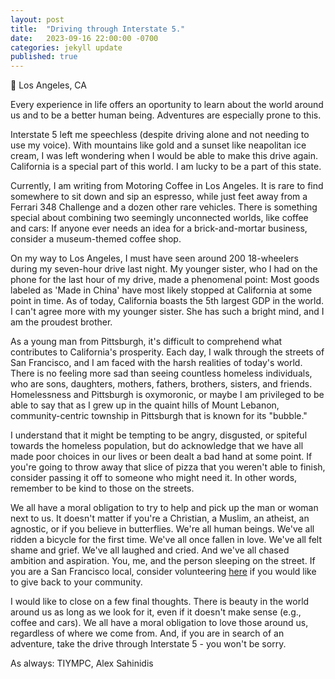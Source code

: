 ```yaml
---
layout: post
title:  "Driving through Interstate 5."
date:   2023-09-16 22:00:00 -0700
categories: jekyll update
published: true
---
```

📍 Los Angeles, CA

Every experience in life offers an oportunity to learn about the world around us and to be a better human being. Adventures are especially prone to this.

Interstate 5 left me speechless (despite driving alone and not needing to use my voice). With mountains like gold and a sunset like neapolitan ice cream, I was left wondering when I would be able to make this drive again. California is a special part of this world. I am lucky to be a part of this state.

Currently, I am writing from Motoring Coffee in Los Angeles. It is rare to find somewhere to sit down and sip an espresso, while just feet away from a Ferrari 348 Challenge and a dozen other rare vehicles. There is something special about combining two seemingly unconnected worlds, like coffee and cars: If anyone ever needs an idea for a brick-and-mortar business, consider a museum-themed coffee shop.

On my way to Los Angeles, I must have seen around 200 18-wheelers during my seven-hour drive last night. My younger sister, who I had on the phone for the last hour of my drive, made a phenomenal point: Most goods labeled as 'Made in China' have most likely stopped at California at some point in time. As of today, California boasts the 5th largest GDP in the world. I can't agree more with my younger sister. She has such a bright mind, and I am the proudest brother.

As a young man from Pittsburgh, it's difficult to comprehend what contributes to California's prosperity. Each day, I walk through the streets of San Francisco, and I am faced with the harsh realities of today's world. There is no feeling more sad than seeing countless homeless individuals, who are sons, daughters, mothers, fathers, brothers, sisters, and friends. Homelessness and Pittsburgh is oxymoronic, or maybe I am privileged to be able to say that as I grew up in the quaint hills of Mount Lebanon, community-centric township in Pittsburgh that is known for its "bubble."

I understand that it might be tempting to be angry, disgusted, or spiteful towards the homeless population, but do acknowledge that we have all made poor choices in our lives or been dealt a bad hand at some point. If you're going to throw away that slice of pizza that you weren't able to finish, consider passing it off to someone who might need it. In other words, remember to be kind to those on the streets. 

We all have a moral obligation to try to help and pick up the man or woman next to us. It doesn't matter if you're a Christian, a Muslim, an atheist, an agnostic, or if you believe in butterflies. We're all human beings. We've all ridden a bicycle for the first time. We've all once fallen in love. We've all felt shame and grief. We've all laughed and cried. And we've all chased ambition and aspiration. You, me, and the person sleeping on the street. If you are a San Francisco local, consider volunteering [here](https://www.sfmfoodbank.org/volunteer/) if you would like to give back to your community.

I would like to close on a few final thoughts. There is beauty in the world around us as long as we look for it, even if it doesn't make sense (e.g., coffee and cars). We all have a moral obligation to love those around us, regardless of where we come from. And, if you are in search of an adventure, take the drive through Interstate 5 - you won't be sorry.

As always: TIYMPC,
Alex Sahinidis